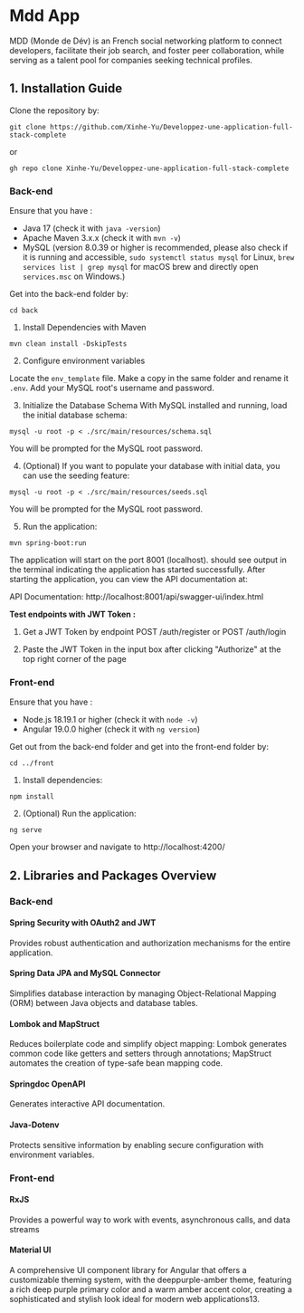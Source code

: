 # Mdd App
MDD (Monde de Dév) is an French social networking platform to connect developers, facilitate their job search, and foster peer collaboration, while serving as a talent pool for companies seeking technical profiles.


## 1. Installation Guide

Clone the repository by:

`git clone https://github.com/Xinhe-Yu/Developpez-une-application-full-stack-complete`

or

`gh repo clone Xinhe-Yu/Developpez-une-application-full-stack-complete`

### Back-end
Ensure that you have :

- Java 17 (check it with `java -version`)
- Apache Maven 3.x.x (check it with `mvn -v`)
- MySQL (version 8.0.39 or higher is recommended, please also check if it is running and accessible, `sudo systemctl status mysql` for Linux, `brew services list | grep mysql` for macOS brew and directly open `services.msc` on Windows.)

Get into the back-end folder by:

`cd back`

1. Install Dependencies with Maven

`mvn clean install -DskipTests`

2. Configure environment variables

Locate the `env_template` file. Make a copy in the same folder and rename it `.env`. Add your MySQL root's username and password.

3. Initialize the Database Schema With MySQL installed and running, load the initial database schema:

`mysql -u root -p < ./src/main/resources/schema.sql`

You will be prompted for the MySQL root password.

4. (Optional) If you want to populate your database with initial data, you can use the seeding feature:

`mysql -u root -p < ./src/main/resources/seeds.sql`

You will be prompted for the MySQL root password.

5. Run the application:

`mvn spring-boot:run`

The application will start on the port 8001 (localhost). should see output in the terminal indicating the application has started successfully.
After starting the application, you can view the API documentation at:

API Documentation: http://localhost:8001/api/swagger-ui/index.html

**Test endpoints with JWT Token :**

1. Get a JWT Token by endpoint POST /auth/register or POST /auth/login

2. Paste the JWT Token in the input box after clicking "Authorize" at the top right corner of the page

### Front-end
Ensure that you have :
- Node.js 18.19.1 or higher (check it with `node -v`)
- Angular 19.0.0 higher (check it with `ng version`)

Get out from the back-end folder and get into the front-end folder by:

`cd ../front`

1. Install dependencies:

`npm install`

2. (Optional) Run the application:

`ng serve`

Open your browser and navigate to http://localhost:4200/

## 2. Libraries and Packages Overview
### Back-end

#### Spring Security with OAuth2 and JWT
Provides robust authentication and authorization mechanisms for the entire application.

#### Spring Data JPA and MySQL Connector
Simplifies database interaction by managing Object-Relational Mapping (ORM) between Java objects and database tables.

#### Lombok and MapStruct
Reduces boilerplate code and simplify object mapping: Lombok generates common code like getters and setters through annotations; MapStruct automates the creation of type-safe bean mapping code.

#### Springdoc OpenAPI
Generates interactive API documentation.

#### Java-Dotenv
Protects sensitive information by enabling secure configuration with environment variables.

### Front-end
#### RxJS
Provides a powerful way to work with events, asynchronous calls, and data streams

#### Material UI
A comprehensive UI component library for Angular that offers a customizable theming system, with the deeppurple-amber theme, featuring a rich deep purple primary color and a warm amber accent color, creating a sophisticated and stylish look ideal for modern web applications13.
